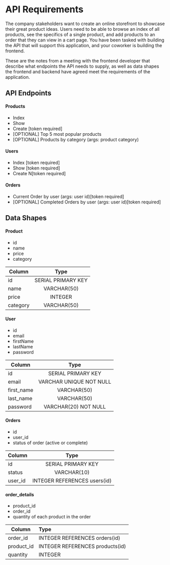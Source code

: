 # API Requirements
The company stakeholders want to create an online storefront to showcase their great product ideas. Users need to be able to browse an index of all products, see the specifics of a single product, and add products to an order that they can view in a cart page. You have been tasked with building the API that will support this application, and your coworker is building the frontend.

These are the notes from a meeting with the frontend developer that describe what endpoints the API needs to supply, as well as data shapes the frontend and backend have agreed meet the requirements of the application. 

## API Endpoints
#### Products
- Index 
- Show
- Create [token required]
- [OPTIONAL] Top 5 most popular products 
- [OPTIONAL] Products by category (args: product category)

#### Users
- Index [token required]
- Show [token required]
- Create N[token required]

#### Orders
- Current Order by user (args: user id)[token required]
- [OPTIONAL] Completed Orders by user (args: user id)[token required]

## Data Shapes
#### Product
-  id
- name
- price
- category

| Column       | Type               |
|------------- |:------------------:|
| id           | SERIAL PRIMARY KEY |
| name         | VARCHAR(50)        |
| price        | INTEGER            |
| category     | VARCHAR(50)        |

#### User
- id
- email
- firstName
- lastName
- password

| Column     |           Type           |
|------------|:------------------------:|
| id         |    SERIAL PRIMARY KEY    |
| email      | VARCHAR  UNIQUE NOT NULL |
| first_name |         VARCHAR(50)      |
| last_name  |         VARCHAR(50)      |
| password   |    VARCHAR(20)  NOT NULL |

#### Orders
- id
- user_id
- status of order (active or complete)

| Column  |               Type               |
|---------|:--------------------------------:|
| id      |        SERIAL PRIMARY KEY        |
| status  |           VARCHAR(10)            |
| user_id |   INTEGER REFERENCES users(id)   |

#### order_details
- product_id
- order_id
- quantity of each product in the order

| Column     |             Type                |
|------------|:--------------------------------|
| order_id   | INTEGER REFERENCES orders(id)   |
| product_id | INTEGER REFERENCES products(id) |
| quantity   | INTEGER                         |

